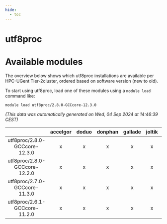 ```yaml
---
hide:
  - toc
---
```


utf8proc
========

# Available modules


The overview below shows which utf8proc installations are available per HPC-UGent Tier-2cluster, ordered based on software version (new to old).

To start using utf8proc, load one of these modules using a `module load` command like:

```shell
module load utf8proc/2.8.0-GCCcore-12.3.0
```

*(This data was automatically generated on Wed, 04 Sep 2024 at 14:46:39 CEST)*  

| |accelgor|doduo|donphan|gallade|joltik|shinx|skitty|
| :---: | :---: | :---: | :---: | :---: | :---: | :---: | :---: |
|utf8proc/2.8.0-GCCcore-12.3.0|x|x|x|x|x|x|x|
|utf8proc/2.8.0-GCCcore-12.2.0|x|x|x|x|x|-|x|
|utf8proc/2.7.0-GCCcore-11.3.0|x|x|x|x|x|-|x|
|utf8proc/2.6.1-GCCcore-11.2.0|x|x|x|x|x|-|x|
